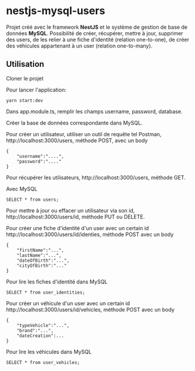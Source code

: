 # nestjs-mysql-users



Projet créé avec le framework __NestJS__ et le système de gestion de base de données __MySQL__. Possibilité de créer, récupérer, mettre à jour, supprimer des users, de les relier à une fiche d'identité (relation one-to-one), de créer des véhicules appartenant à un user (relation one-to-many).



## Utilisation

Cloner le projet

Pour lancer l'application:

```
yarn start:dev
```

Dans app.module.ts, remplir les champs username, password, database.

Créer la base de données correspondante dans MySQL.

Pour créer un utilisateur, utiliser un outil de requête tel Postman, http://localhost:3000/users, méthode POST, avec un body 

```
{
    "username":"....",
    "password":"...."
}
```
Pour récupérer les utilisateurs, http://localhost:3000/users, méthode GET.

Avec MySQL

```
SELECT * from users;
```
Pour mettre à jour ou effacer un utilisateur via son id,  http://localhost:3000/users/id, méthode PUT ou DELETE.

Pour créer une fiche d'identité d'un user avec un certain id
http://localhost:3000/users/id/identies, méthode POST avec un body

```
{
    "firstName":"...",
    "lastName":"...",
    "dateOfBirth":"...",
    "cityOfBirth":"..."
}
```

Pour lire les fiches d'identité dans MySQL

```
SELECT * from user_identities;
```

Pour créer un véhicule d'un user avec un certain id
http://localhost:3000/users/id/vehicles, méthode POST avec un body

```
{
    "typeVehicle":"...",
    "brand":"...",
    "dateCreation":...
}
```

Pour lire les véhicules dans MySQL

```
SELECT * from user_vehicles;
```
